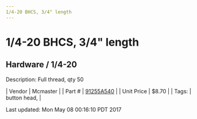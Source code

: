 ```yaml
---
1/4-20 BHCS, 3/4" length
---
```

# 1/4-20 BHCS, 3/4" length
## Hardware / 1/4-20
Description: 	Full thread, qty 50 

| Vendor | Mcmaster | 
| Part # | [91255A540](https://www.mcmaster.com/#91255A540) | 
| Unit Price | $8.70 | 
| Tags: | button head,  | 

Last updated: Mon May 08 00:16:10 PDT 2017